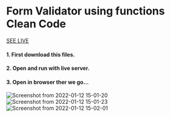 # Form Validator using functions Clean Code

[SEE LIVE](https://form-validator-clean-code-k3nbiwkst-prashantindurkar.vercel.app/)

#### 1. First download this files.
#### 2. Open and run with live server.
#### 3. Open in browser ther we go...
![Screenshot from 2022-01-12 15-01-20](https://user-images.githubusercontent.com/32466796/149109429-c95ad092-d0f6-485f-a2d7-776576646fab.png)
![Screenshot from 2022-01-12 15-01-23](https://user-images.githubusercontent.com/32466796/149109459-d7a734bb-36c0-44b4-8864-3feb657476f4.png)
![Screenshot from 2022-01-12 15-02-01](https://user-images.githubusercontent.com/32466796/149109478-bf46b233-e375-431a-ab5f-f9df5543e120.png)
